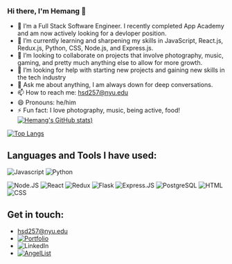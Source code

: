 ### Hi there, I'm Hemang 👋


- 🔭 I’m a Full Stack Software Engineer. I recently completed App Academy and am now actively looking for a devloper position.
- 🌱 I’m currently learning and sharpening my skills in JavaScript, React.js, Redux.js, Python, CSS, Node.js, and Express.js.
- 👯 I’m looking to collaborate on projects that involve photography, music, gaming, and pretty much anything else to allow for more growth.
- 🤔 I’m looking for help with starting new projects and gaining new skills in the tech industry
- 💬 Ask me about anything, I am always down for deep conversations. 
- 📫 How to reach me: hsd257@nyu.edu
- 😄 Pronouns: he/him
- ⚡ Fun fact: I love photography, music, being active, food!
[![Hemang's GitHub stats](https://github-readme-stats.vercel.app/api?username=hemangdesai42&count_private=true&show_icons=true&theme=react))](https://github.com/hemangdesai42/github-readme-stats)


[![Top Langs](https://github-readme-stats.vercel.app/api/top-langs/?username=hemangdesai42&layout=compact&theme=react)](https://github.com/hemangdesai42/github-readme-stats)


## Languages and Tools I have used:
![Javascript](https://img.shields.io/badge/JavaScript-F7DF1E?style=for-the-badge&logo=javascript&logoColor=black)
![Python](https://img.shields.io/badge/Python-3776AB?style=for-the-badge&logo=python&logoColor=white)

![Node.JS](https://img.shields.io/badge/Node.js-43853D?style=for-the-badge&logo=node.js&logoColor=white)
![React](https://img.shields.io/badge/React-20232A?style=for-the-badge&logo=react&logoColor=61DAFB)
![Redux](https://img.shields.io/badge/Redux-593D88?style=for-the-badge&logo=redux&logoColor=white)
![Flask](https://img.shields.io/badge/Flask-000000?style=for-the-badge&logo=flask&logoColor=white)
![Express.JS](https://img.shields.io/badge/Express.js-404D59?style=for-the-badge)
![PostgreSQL](https://img.shields.io/badge/PostgreSQL-316192?style=for-the-badge&logo=postgresql&logoColor=white)
![HTML](https://img.shields.io/badge/HTML-239120?style=for-the-badge&logo=html5&logoColor=white)
![CSS](https://img.shields.io/badge/CSS-239120?&style=for-the-badge&logo=css3&logoColor=white)

## Get in touch:
- hsd257@nyu.edu 
- [![Portfolio](https://img.shields.io/badge/-Portfolio-blue?style=for-the-badge)](https://hemangdesai42.github.io/)
- <img a href="https://www.linkedin.com/in/desaihemang42/" alt="LinkedIn" src="https://img.shields.io/badge/linkedin-%230077B5.svg?style=for-the-badge&logo=linkedin&logoColor=white"/>
- [![AngelList](https://img.shields.io/badge/AngelList-000000?style=for-the-badge&logo=angellist&logoColor=darkgray)](https://angel.co/u/hemangdesai42)
